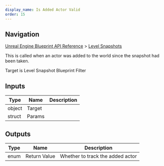 ```yaml
---
display_name: Is Added Actor Valid
order: 15
---
```

## Navigation

[Unreal Engine Blueprint API Reference](https://dev.epicgames.com/documentation/en-us/unreal-engine/BlueprintAPI) > [Level Snapshots](https://dev.epicgames.com/documentation/en-us/unreal-engine/BlueprintAPI/LevelSnapshots)

This is called when an actor was added to the world since the snapshot had been taken.

Target is Level Snapshot Blueprint Filter

## Inputs

| Type | Name | Description |
| --- | --- | --- |
| object | Target |  |
| struct | Params |  |

## Outputs

| Type | Name | Description |
| --- | --- | --- |
| enum | Return Value | Whether to track the added actor |
